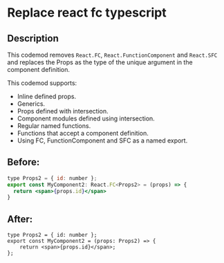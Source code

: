 # Replace react fc typescript

## Description

This codemod removes `React.FC`, `React.FunctionComponent` and `React.SFC` and replaces the Props as the type of the unique argument in the component definition.

This codemod supports:

-   Inline defined props.
-   Generics.
-   Props defined with intersection.
-   Component modules defined using intersection.
-   Regular named functions.
-   Functions that accept a component definition.
-   Using FC, FunctionComponent and SFC as a named export.

## Before:

```jsx
type Props2 = { id: number };
export const MyComponent2: React.FC<Props2> = (props) => {
  return <span>{props.id}</span>
}
```

## After:

```tsx
type Props2 = { id: number };
export const MyComponent2 = (props: Props2) => {
	return <span>{props.id}</span>;
};
```